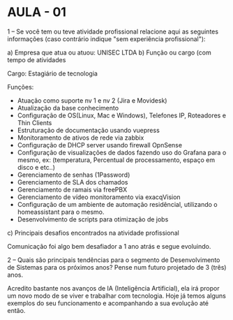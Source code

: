 # AULA - 01

1 – Se você tem ou teve atividade profissional relacione aqui as seguintes informações (caso contrário indique "sem experiência profissional"):

a) Empresa que atua ou atuou: UNISEC LTDA
b) Função ou cargo (com tempo de atividades

Cargo: Estagiário de tecnologia

Funções: 

- Atuação como suporte nv 1 e nv 2 (Jira e Movidesk)
- Atualização da base conhecimento
- Configuração de OS(Linux, Mac e Windows), Telefones IP, Roteadores e Thin Clients
- Estruturação de documentação usando vuepress
- Monitoramento de ativos de rede via zabbix
- Configuração de DHCP server usando firewall OpnSense
- Configuração de visualizações de dados fazendo uso do Grafana para o mesmo, ex: (temperatura, Percentual de processamento, espaço em disco e etc..)
- Gerenciamento de senhas (1Password)
- Gerenciamento de SLA dos chamados
- Gerenciamento de ramais via freePBX
- Gerenciamento de vídeo monitoramento via exacqVision
- Configuração de um ambiente de automação residêncial, utilizando o homeassistant para o mesmo.
- Desenvolvimento de scripts para otimização de jobs


c) Principais desafios encontrados na atividade profissional

Comunicação foi algo bem desafiador a 1 ano atrás e segue evoluindo.


2 – Quais são principais tendências para o segmento de Desenvolvimento de Sistemas para os próximos anos? Pense num futuro projetado de 3 (três) anos.

Acredito bastante nos avanços de IA (Inteligência Artificial), ela irá propor um novo modo de se viver e trabalhar com tecnologia. Hoje já temos alguns exemplos do seu funcionamento e acompanhando a sua evolução até então. 
